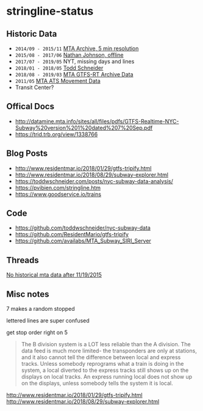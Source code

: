# stringline-status

## Historic Data

- `2014/09 - 2015/11` [MTA Archive, 5 min resolution](http://web.mta.info/developers/resources/nyct/MTA-Bus-Time-documentation.htm)
- `2015/08 - 2017/06` [Nathan Johnson, offline](http://data.beta.nyc/dataset/unofficial-mta-transit-data-archive) 
- `2017/07 - 2019/05` NYT, missing days and lines
- `2018/01 - 2018/05` [Todd Schneider](https://github.com/toddwschneider/nyc-subway-data/tree/master/analysis)
- `2018/08 - 2019/03` [MTA GTFS-RT Archive Data](http://web.mta.info/developers/data/archives.html)
- `2011/05` [MTA ATS Movement Data](http://web.mta.info/developers/developer-data-terms.html#data)
- Transit Center?


## Offical Docs

- http://datamine.mta.info/sites/all/files/pdfs/GTFS-Realtime-NYC-Subway%20version%201%20dated%207%20Sep.pdf
- https://trid.trb.org/view/1338766

## Blog Posts
- http://www.residentmar.io/2018/01/29/gtfs-tripify.html
- http://www.residentmar.io/2018/08/29/subway-explorer.html
- https://toddwschneider.com/posts/nyc-subway-data-analysis/
- https://pvibien.com/stringline.htm
- https://www.goodservice.io/trains

## Code
- https://github.com/toddwschneider/nyc-subway-data
- https://github.com/ResidentMario/gtfs-tripify
- https://github.com/availabs/MTA_Subway_SIRI_Server

## Threads

[No historical mta data after 11/19/2015](https://groups.google.com/forum/#!topic/mtadeveloperresources/Fs6v6yzTj9Q)


## Misc notes

7 makes a random stopped

lettered lines are super confused

get stop order right on 5 


> The B division system is a LOT less reliable than the A division. The data feed is much more limited- the transponders are only at stations, and it also cannot tell the difference between local and express tracks. Unless somebody reprograms what a train is doing in the system, a local diverted to the express tracks still shows up on the displays on local tracks. An express running local does not show up on the displays, unless somebody tells the system it is local. 


http://www.residentmar.io/2018/01/29/gtfs-tripify.html
http://www.residentmar.io/2018/08/29/subway-explorer.html
